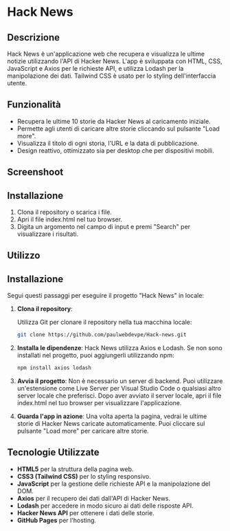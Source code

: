 # Hack News

## Descrizione
Hack News è un'applicazione web che recupera e visualizza le ultime notizie utilizzando l'API di Hacker News. L'app è sviluppata con HTML, CSS, JavaScript e Axios per le richieste API, e utilizza Lodash per la manipolazione dei dati. Tailwind CSS è usato per lo styling dell'interfaccia utente.

## Funzionalità

- Recupera le ultime 10 storie da Hacker News al caricamento iniziale.
- Permette agli utenti di caricare altre storie cliccando sul pulsante "Load more".
- Visualizza il titolo di ogni storia, l'URL e la data di pubblicazione.
- Design reattivo, ottimizzato sia per desktop che per dispositivi mobili.

## Screenshoot



## Installazione

1. Clona il repository o scarica i file.
2. Apri il file index.html nel tuo browser.
3. Digita un argomento nel campo di input e premi "Search" per visualizzare i risultati.

## Utilizzo 

## Installazione

Segui questi passaggi per eseguire il progetto "Hack News" in locale:

1. **Clona il repository**:

    Utilizza Git per clonare il repository nella tua macchina locale:

    ```bash
    git clone https://github.com/paulwebdevpe/Hack-news.git
2. **Installa le dipendenze**:
    Hack News utilizza Axios e Lodash. Se non sono installati nel progetto, puoi aggiungerli utilizzando npm:
    ```bash
    npm install axios lodash
3. **Avvia il progetto**:
    Non è necessario un server di backend. Puoi utilizzare un'estensione come Live Server per Visual Studio Code o qualsiasi altro server locale che preferisci. Dopo aver avviato il server locale, apri il file index.html nel tuo browser per visualizzare l'applicazione.
4. **Guarda l'app in azione**:
    Una volta aperta la pagina, vedrai le ultime storie di Hacker News caricate automaticamente. Puoi cliccare sul pulsante "Load more" per caricare altre storie.

## Tecnologie Utilizzate

- **HTML5** per la struttura della pagina web.
- **CSS3 (Tailwind CSS)** per lo styling responsivo.
- **JavaScript** per la gestione delle richieste API e la manipolazione del DOM.
- **Axios** per il recupero dei dati dall'API di Hacker News.
- **Lodash** per accedere in modo sicuro ai dati delle risposte API.
- **Hacker News API** per ottenere i dati delle storie.
- **GitHub Pages** per l'hosting.

